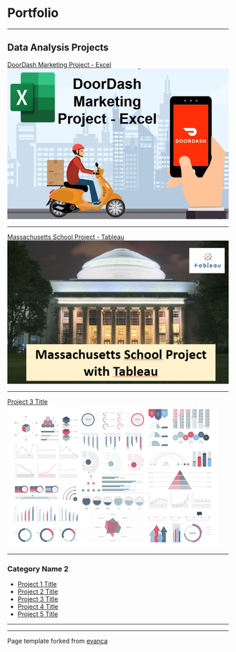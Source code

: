# Portfolio

- - -

## Data Analysis Projects

[DoorDash Marketing Project - Excel](https://www.linkedin.com/pulse/doordash-marketing-project-excel-kelton-garcia-santos/)
[<img src="images/projects/Doordash/doordash.jpg?raw=true">](https://www.linkedin.com/pulse/doordash-marketing-project-excel-kelton-garcia-santos/)

- - -

[Massachusetts School Project - Tableau](/tableau_project.md)
[<img src="images/projects/Mass_tableau/school.PNG?raw=true">](/tableau_project.md)

- - -

[Project 3 Title](http://example.com/)
<img src="images/dummy_thumbnail.jpg?raw=true">

- - -

### Category Name 2

* [Project 1 Title](http://example.com/)
* [Project 2 Title](http://example.com/)
* [Project 3 Title](http://example.com/)
* [Project 4 Title](http://example.com/)
* [Project 5 Title](http://example.com/)

- - -

- - -

Page template forked from <a href="https://github.com/evanca/quick-portfolio">evanca</a>